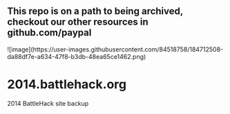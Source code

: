 <h2>This repo is on a path to being archived, checkout our other resources in github.com/paypal</h2>![image](https://user-images.githubusercontent.com/84518758/184712508-da88df7e-a634-47f8-b3db-48ea65ce1462.png)

# 2014.battlehack.org
2014 BattleHack site backup
